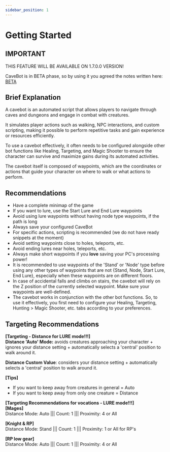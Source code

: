 ```yaml
---
sidebar_position: 1
---
```


# Getting Started
## IMPORTANT
THIS FEATURE WILL BE AVAILABLE ON 1.7.0.0 VERSION!

CaveBot is in BETA phase, so by using it you agreed the notes written here: [BETA](../about_beta)

## Brief Explanation
A cavebot is an automated script that allows players to navigate through caves and dungeons and engage in combat with creatures.

It simulates player actions such as walking, NPC interactions, and custom scripting, making it possible to perform repetitive tasks and gain experience or resources efficiently.

To use a cavebot effectively, it often needs to be configured alongside other bot functions like Healing, Targeting, and Magic Shooter to ensure the character can survive and maximize gains during its automated activities.

The cavebot itself is composed of waypoints, which are the coordinates or actions that guide your character on where to walk or what actions to perform.

## Recommendations
- Have a complete minimap of the game
- If you want to lure, use the Start Lure and End Lure waypoints
- Avoid using lure waypoints without having node type waypoints, if the path is long
- Always save your configured CaveBot
- For specific actions, scripting is recommended (we do not have ready snippets at the moment)
- Avoid setting waypoints close to holes, teleports, etc.
- Avoid ending lures near holes, teleports, etc.
- Always make short waypoints if you **love** saving your PC's processing power!
- It is recommended to use waypoints of the 'Stand' or 'Node' type before using any other types of waypoints that are not \{Stand, Node, Start Lure, End Lure\}, especially when these waypoints are on different floors.
- In case of accidental falls and climbs on stairs, the cavebot will rely on the Z position of the currently selected waypoint. Make sure your waypoints are well-defined.
- The cavebot works in conjunction with the other bot functions. So, to use it effectively, you first need to configure your Healing, Targeting, Hunting > Magic Shooter, etc. tabs according to your preferences.

## Targeting Recommendations
**[Targeting - Distance for LURE mode!!!]**\
**Distance 'Auto' Mode:** avoids creatures approaching your character + ignores your distance setting + automatically selects a 'central' position to walk around it.

**Distance Custom Value**: considers your distance setting + automatically selects a 'central' position to walk around it.

**[Tips]**
- If you want to keep away from creatures in general = Auto
- If you want to keep away from only one creature = Distance

**[Targeting Recommendations for vocations - LURE mode!!!]**\
**[Mages]**\
Distance Mode: Auto ||| Count: 1 ||| Proximity: 4 or All

**[Knight & RP]**\
Distance Mode: Stand ||| Count: 1 ||| Proximity: 1 or All for RP's

**[RP low gear]**\
Distance Mode: Auto ||| Count: 1 ||| Proximity: 4 or All